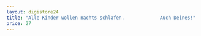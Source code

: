 ```yaml
---
layout: digistore24
title: "Alle Kinder wollen nachts schlafen.             Auch Deines!"
price: 27
---
```

